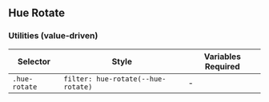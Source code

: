 ## Hue Rotate

### Utilities (value-driven)

| Selector      | Style                              | Variables Required |
| ------------- | ---------------------------------- | ------------------ |
| `.hue-rotate` | `filter: hue-rotate(--hue-rotate)` | -                  |
